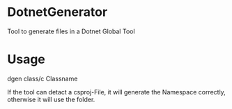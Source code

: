 # DotnetGenerator
Tool to generate files in a Dotnet Global Tool

# Usage

dgen class/c Classname
  
If the tool can detact a csproj-File, it will generate the Namespace correctly, otherwise it will use the folder.
